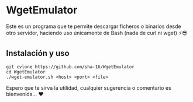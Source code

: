 # WgetEmulator
Este es un programa que te permite descargar ficheros o binarios desde otro servidor, haciendo uso únicamente de Bash (nada de curl ni wget) ⚡😎

## Instalación y uso
```
git cvlone https://github.com/sha-16/WgetEmulator
cd WgetEmulator
./wget-emulator.sh <host> <port> <file>
```
Espero que te sirva la utilidad, cualquier sugerencia o comentario es bienvenida... ❤
